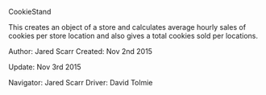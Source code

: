 CookieStand

This creates an object of a store and calculates average hourly sales of cookies
per store location and also gives a total cookies sold per locations.

Author: Jared Scarr
Created: Nov 2nd 2015

Update: Nov 3rd 2015

  Navigator: Jared Scarr
  Driver: David Tolmie
